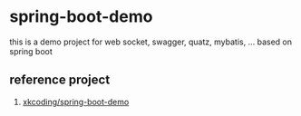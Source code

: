 spring-boot-demo
===
this is a demo project for web socket, swagger, quatz, mybatis, ... based on spring boot

## reference project
1. [xkcoding/spring-boot-demo](https://github.com/xkcoding/spring-boot-demo)
